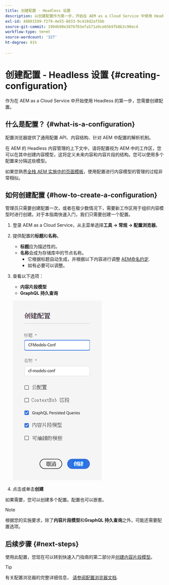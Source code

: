 ```yaml
---
title: 创建配置 - Headless 设置
description: 以创建配置作为第一步，开始在 AEM as a Cloud Service 中使用 Headless。
exl-id: 48801599-f279-4e55-8033-9c418d2af5bb
source-git-commit: 1994b90e3876f03efa571a9ce65b9fb8b3c90ec4
workflow-type: tm+mt
source-wordcount: '327'
ht-degree: 91%

---
```


# 创建配置 - Headless 设置 {#creating-configuration}

作为在 AEM as a Cloud Service 中开始使用 Headless 的第一步，您需要创建配置。

## 什么是配置？ {#what-is-a-configuration}

配置浏览器提供了通用配置 API、内容结构、针对 AEM 中配置的解析机制。

在 AEM 的 Headless 内容管理的上下文中，请将配置视为 AEM 中的工作区，您可以在其中创建内容模型，这将定义未来内容和内容片段的结构。您可以使用多个配置来分隔这些模型。

如果您熟悉[全栈 AEM 实施中的页面模板](/help/sites-cloud/authoring/features/templates.md)，使用配置进行内容模型的管理的过程非常相似。

## 如何创建配置 {#how-to-create-a-configuration}

管理员只需要创建配置一次，或者在极少数情况下，需要新工作区用于组织内容模型时进行创建。对于本指南快速入门，我们只需要创建一个配置。

1. 登录 AEM as a Cloud Service，从主菜单选择&#x200B;**工具 -> 常规 -> 配置浏览器**。
1. 提供配置的&#x200B;**标题**&#x200B;和&#x200B;**名称**。
   * **标题**&#x200B;应为描述性的。
   * **名称**&#x200B;会成为存储库中的节点名称。
      * 它根据标题自动生成，并根据以下内容进行调整 [AEM命名约定](/help/implementing/developing/introduction/naming-conventions.md).
      * 如有必要可以调整。
1. 查看以下选项：
   * **内容片段模型**
   * **GraphQL 持久查询**

   ![创建配置](../assets/create-configuration.png)

1. 点击或单击&#x200B;**创建**

如果需要，您可以创建多个配置。配置也可以嵌套。

>[!NOTE]
>
>根据您的实施要求，除了&#x200B;**内容片段模型**&#x200B;和&#x200B;**GraphQL 持久查询**&#x200B;之外，可能还需要配置选项。

## 后续步骤 {#next-steps}

使用此配置，您现在可以转到快速入门指南的第二部分并[创建内容片段模型](create-content-model.md)。

>[!TIP]
>
>有关配置浏览器的完整详细信息， [请参阅配置浏览器文档](/help/implementing/developing/introduction/configurations.md).
